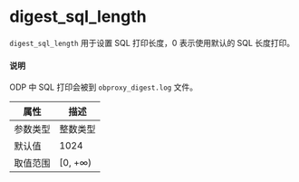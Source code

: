 # digest_sql_length

`digest_sql_length` 用于设置 SQL 打印长度，0 表示使用默认的 SQL 长度打印。

<main id="notice" type='explain'>
  <h4>说明</h4>
  <p>ODP 中 SQL 打印会被到 <code>obproxy_digest.log</code> 文件。</p>
</main>

|  属性    | 描述     |
|----------|---------|
| 参数类型 |   整数类型      |
| 默认值   | 1024     |
| 取值范围 | [0, +∞) |
